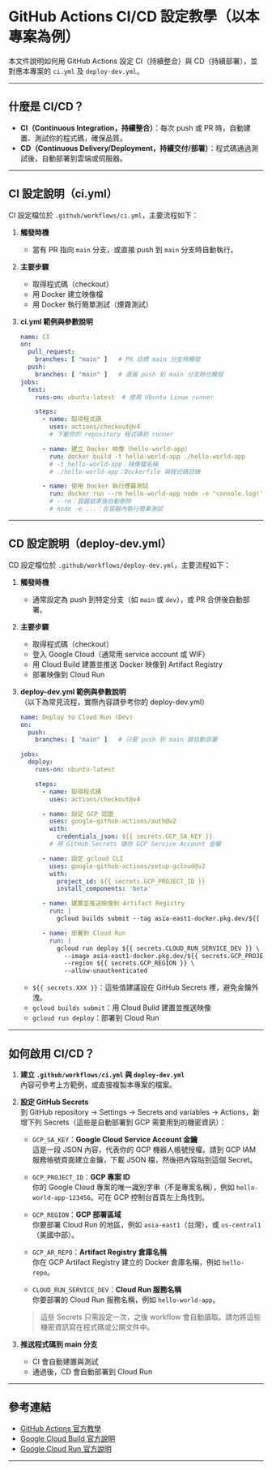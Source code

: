 # GitHub Actions CI/CD 設定教學（以本專案為例）

本文件說明如何用 GitHub Actions 設定 CI（持續整合）與 CD（持續部署），並對應本專案的 `ci.yml` 及 `deploy-dev.yml`。

---

## 什麼是 CI/CD？

- **CI（Continuous Integration，持續整合）**：每次 push 或 PR 時，自動建置、測試你的程式碼，確保品質。
- **CD（Continuous Delivery/Deployment，持續交付/部署）**：程式碼通過測試後，自動部署到雲端或伺服器。

---

## CI 設定說明（ci.yml）

CI 設定檔位於 `.github/workflows/ci.yml`，主要流程如下：

1. **觸發時機**
   - 當有 PR 指向 `main` 分支，或直接 push 到 `main` 分支時自動執行。

2. **主要步驟**
   - 取得程式碼（checkout）
   - 用 Docker 建立映像檔
   - 用 Docker 執行簡單測試（煙霧測試）

3. **ci.yml 範例與參數說明**

   ```yaml
   name: CI
   on:
     pull_request:
       branches: [ "main" ]   # PR 目標 main 分支時觸發
     push:
       branches: [ "main" ]   # 直接 push 到 main 分支時也觸發
   jobs:
     test:
       runs-on: ubuntu-latest  # 使用 Ubuntu Linux runner

       steps:
         - name: 取得程式碼
           uses: actions/checkout@v4
           # 下載你的 repository 程式碼到 runner

         - name: 建立 Docker 映像（hello-world-app）
           run: docker build -t hello-world-app ./hello-world-app
           # -t hello-world-app：映像檔名稱
           # ./hello-world-app：Dockerfile 與程式碼目錄

         - name: 使用 Docker 執行煙霧測試
           run: docker run --rm hello-world-app node -e "console.log('ci ok')"
           # --rm：容器結束後自動刪除
           # node -e ...：在容器內執行簡單測試
   ```

---

## CD 設定說明（deploy-dev.yml）

CD 設定檔位於 `.github/workflows/deploy-dev.yml`，主要流程如下：

1. **觸發時機**
   - 通常設定為 push 到特定分支（如 `main` 或 `dev`），或 PR 合併後自動部署。

2. **主要步驟**
   - 取得程式碼（checkout）
   - 登入 Google Cloud（通常用 service account 或 WIF）
   - 用 Cloud Build 建置並推送 Docker 映像到 Artifact Registry
   - 部署映像到 Cloud Run

3. **deploy-dev.yml 範例與參數說明**  
   （以下為常見流程，實際內容請參考你的 deploy-dev.yml）

   ```yaml
   name: Deploy to Cloud Run (Dev)
   on:
     push:
       branches: [ "main" ]   # 只要 push 到 main 就自動部署

   jobs:
     deploy:
       runs-on: ubuntu-latest

       steps:
         - name: 取得程式碼
           uses: actions/checkout@v4

         - name: 設定 GCP 認證
           uses: google-github-actions/auth@v2
           with:
             credentials_json: ${{ secrets.GCP_SA_KEY }}
           # 用 GitHub Secrets 儲存 GCP Service Account 金鑰

         - name: 設定 gcloud CLI
           uses: google-github-actions/setup-gcloud@v2
           with:
             project_id: ${{ secrets.GCP_PROJECT_ID }}
             install_components: 'beta'

         - name: 建置並推送映像到 Artifact Registry
           run: |
             gcloud builds submit --tag asia-east1-docker.pkg.dev/${{ secrets.GCP_PROJECT_ID }}/${{ secrets.GCP_AR_REPO }}/hello-world-app:latest ./hello-world-app

         - name: 部署到 Cloud Run
           run: |
             gcloud run deploy ${{ secrets.CLOUD_RUN_SERVICE_DEV }} \
               --image asia-east1-docker.pkg.dev/${{ secrets.GCP_PROJECT_ID }}/${{ secrets.GCP_AR_REPO }}/hello-world-app:latest \
               --region ${{ secrets.GCP_REGION }} \
               --allow-unauthenticated
   ```

   - `${{ secrets.XXX }}`：這些值建議設在 GitHub Secrets 裡，避免金鑰外洩。
   - `gcloud builds submit`：用 Cloud Build 建置並推送映像
   - `gcloud run deploy`：部署到 Cloud Run

---

## 如何啟用 CI/CD？

1. **建立 `.github/workflows/ci.yml` 與 `deploy-dev.yml`**  
   內容可參考上方範例，或直接複製本專案的檔案。

2. **設定 GitHub Secrets**  
   到 GitHub repository → Settings → Secrets and variables → Actions，新增下列 Secrets（這些是自動部署到 GCP 需要用到的機密資訊）：

   - `GCP_SA_KEY`：**Google Cloud Service Account 金鑰**  
     這是一段 JSON 內容，代表你的 GCP 機器人帳號授權。請到 GCP IAM 服務帳號頁面建立金鑰，下載 JSON 檔，然後把內容貼到這個 Secret。

   - `GCP_PROJECT_ID`：**GCP 專案 ID**  
     你的 Google Cloud 專案的唯一識別字串（不是專案名稱），例如 `hello-world-app-123456`。可在 GCP 控制台首頁左上角找到。

   - `GCP_REGION`：**GCP 部署區域**  
     你要部署 Cloud Run 的地區，例如 `asia-east1`（台灣），或 `us-central1`（美國中部）。

   - `GCP_AR_REPO`：**Artifact Registry 倉庫名稱**  
     你在 GCP Artifact Registry 建立的 Docker 倉庫名稱，例如 `hello-repo`。

   - `CLOUD_RUN_SERVICE_DEV`：**Cloud Run 服務名稱**  
     你要部署的 Cloud Run 服務名稱，例如 `hello-world-app`。

   > 這些 Secrets 只需設定一次，之後 workflow 會自動讀取。請勿將這些機密資訊寫在程式碼或公開文件中。

3. **推送程式碼到 main 分支**  
   - CI 會自動建置與測試
   - 通過後，CD 會自動部署到 Cloud Run

---

## 參考連結

- [GitHub Actions 官方教學](https://docs.github.com/actions)
- [Google Cloud Build 官方說明](https://cloud.google.com/build/docs)
- [Google Cloud Run 官方說明](https://cloud.google.com/run/docs)

---